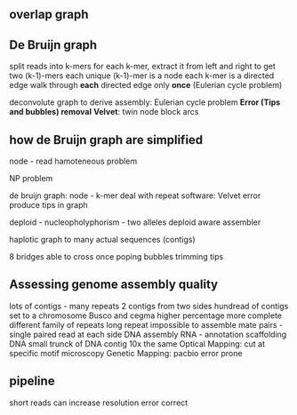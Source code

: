 ## overlap graph
## **De Bruijn graph** 
split reads into k-mers
for each k-mer, extract it from left and right to get two (k-1)-mers
each unique (k-1)-mer is a node
each k-mer is a directed edge 
walk through **each** directed edge only **once** (Eulerian cycle problem)

deconvolute graph to derive assembly: Eulerian cycle problem
**Error (Tips and bubbles) removal**
**Velvet**: twin node block arcs 

> 
## how de Bruijn graph are simplified


node - read
hamoteneous problem

NP problem 

de bruijn graph:
node - k-mer
deal with repeat
software: Velvet
error produce tips in graph

deploid - nucleopholyphorism - two alleles
deploid aware assembler

haplotic
graph to many actual sequences (contigs)

8 bridges able to cross once
poping bubbles trimming tips

## Assessing genome assembly quality
lots of contigs - many repeats
2 contigs from two sides 
hundread of contigs set to a chromosome
Busco and cegma higher percentage more complete
 different family of repeats 
 long repeat impossible to assemble
 mate pairs - single paired read at each side
 DNA assembly
 RNA - annotation
 scaffolding DNA
 small trunck of DNA 
 contig
 10x the same
 Optical Mapping: cut at specific motif microscopy
 Genetic Mapping:
 pacbio error prone

## pipeline

 short reads can increase resolution 
 error correct 

<!--stackedit_data:
eyJoaXN0b3J5IjpbLTEyNDU5ODE5MTEsLTU3ODQyNjcxMSw1Mz
Y4NTE5MDUsNDM4NzMxMjA5LDE0NDMwMDM5NDMsLTE0MTAyMjQ4
MywtMjA0NjA5NDk4MSwtOTQwOTY2NDM2LC0xOTY3OTExMzc4LD
IwOTY0MTc0MjIsMjAwMDExODI4MywxMjQzNTczNDk3XX0=
-->